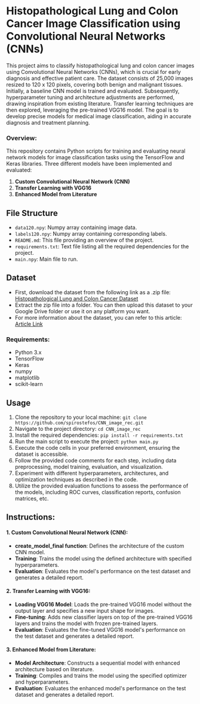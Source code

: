 # Histopathological Lung and Colon Cancer Image Classification using Convolutional Neural Networks (CNNs)

This project aims to classify histopathological lung and colon cancer images using Convolutional Neural Networks (CNNs), which is crucial for early diagnosis and effective patient care. The dataset consists of 25,000 images resized to 120 x 120 pixels, covering both benign and malignant tissues. Initially, a baseline CNN model is trained and evaluated. Subsequently, hyperparameter tuning and architecture adjustments are performed, drawing inspiration from existing literature. Transfer learning techniques are then explored, leveraging the pre-trained VGG16 model. The goal is to develop precise models for medical image classification, aiding in accurate diagnosis and treatment planning.
### Overview:
This repository contains Python scripts for training and evaluating neural network models for image classification tasks using the TensorFlow and Keras libraries. Three different models have been implemented and evaluated:

1. **Custom Convolutional Neural Network (CNN)**
2. **Transfer Learning with VGG16**
3. **Enhanced Model from Literature**

## File Structure
- `data120.npy`: Numpy array containing image data.
- `labels120.npy`: Numpy array containing corresponding labels.
- `README.md`: This file providing an overview of the project.
- `requirements.txt`: Text file listing all the required dependencies for the project.
- `main.npy`: Main file to run.

## Dataset
- First, download the dataset from the following link as a .zip file: [Histopathological Lung and Colon Cancer Dataset](https://academictorrents.com/details/7a638ed187a6180fd6e464b3666a6ea0499af4af)
- Extract the zip file into a folder. You can then upload this dataset to your Google Drive folder or use it on any platform you want.
- For more information about the dataset, you can refer to this article: [Article Link](https://arxiv.org/abs/1912.12142)


### Requirements:
- Python 3.x
- TensorFlow
- Keras
- numpy
- matplotlib
- scikit-learn

## Usage
1. Clone the repository to your local machine: `git clone https://github.com/spirostefos/CNN_image_rec.git`
2. Navigate to the project directory: `cd CNN_image_rec`
3. Install the required dependencies: `pip install -r requirements.txt`
4. Run the main script to execute the project: `python main.py`
5. Execute the code cells in your preferred environment, ensuring the dataset is accessible.
6. Follow the provided code comments for each step, including data preprocessing, model training, evaluation, and visualization.
7. Experiment with different hyperparameters, architectures, and optimization techniques as described in the code.
8. Utilize the provided evaluation functions to assess the performance of the models, including ROC curves, classification reports, confusion matrices, etc.

## Instructions:

#### 1. Custom Convolutional Neural Network (CNN):
- **create_model_final function**: Defines the architecture of the custom CNN model.
- **Training**: Trains the model using the defined architecture with specified hyperparameters.
- **Evaluation**: Evaluates the model's performance on the test dataset and generates a detailed report.

#### 2. Transfer Learning with VGG16:
- **Loading VGG16 Model**: Loads the pre-trained VGG16 model without the output layer and specifies a new input shape for images.
- **Fine-tuning**: Adds new classifier layers on top of the pre-trained VGG16 layers and trains the model with frozen pre-trained layers.
- **Evaluation**: Evaluates the fine-tuned VGG16 model's performance on the test dataset and generates a detailed report.

#### 3. Enhanced Model from Literature:
- **Model Architecture**: Constructs a sequential model with enhanced architecture based on literature.
- **Training**: Compiles and trains the model using the specified optimizer and hyperparameters.
- **Evaluation**: Evaluates the enhanced model's performance on the test dataset and generates a detailed report.




